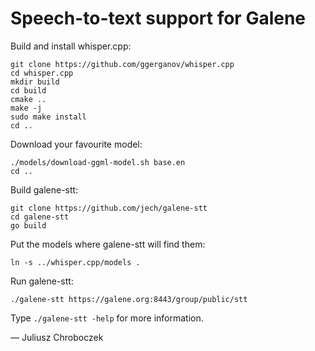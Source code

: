 # Speech-to-text support for Galene

Build and install whisper.cpp:

```
git clone https://github.com/ggerganov/whisper.cpp
cd whisper.cpp
mkdir build
cd build
cmake ..
make -j
sudo make install
cd ..
```

Download your favourite model:
```
./models/download-ggml-model.sh base.en
cd ..
```

Build galene-stt:
```
git clone https://github.com/jech/galene-stt
cd galene-stt
go build
```

Put the models where galene-stt will find them:
```
ln -s ../whisper.cpp/models .
```

Run galene-stt:
```
./galene-stt https://galene.org:8443/group/public/stt
```

Type `./galene-stt -help` for more information.


— Juliusz Chroboczek
